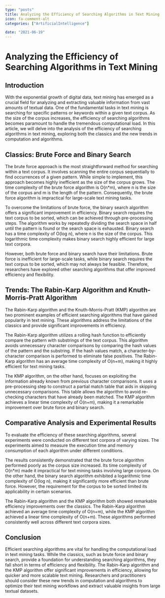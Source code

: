 ```yaml
---
type: "posts"
title: Analyzing the Efficiency of Searching Algorithms in Text Mining
icon: fa-comment-alt
categories: ["ArtificialIntelligence"]

date: "2021-06-19"
---
```




# Analyzing the Efficiency of Searching Algorithms in Text Mining

## Introduction

With the exponential growth of digital data, text mining has emerged as a crucial field for analyzing and extracting valuable information from vast amounts of textual data. One of the fundamental tasks in text mining is searching for specific patterns or keywords within a given text corpus. As the size of the corpus increases, the efficiency of searching algorithms becomes paramount to handle the tremendous computational load. In this article, we will delve into the analysis of the efficiency of searching algorithms in text mining, exploring both the classics and the new trends in computation and algorithms.

## Classics: Brute Force and Binary Search

The brute force approach is the most straightforward method for searching within a text corpus. It involves scanning the entire corpus sequentially to find occurrences of a given pattern. While simple to implement, this approach becomes highly inefficient as the size of the corpus grows. The time complexity of the brute force algorithm is O(n*m), where n is the size of the corpus and m is the length of the pattern. Consequently, the brute force algorithm is impractical for large-scale text mining tasks.

To overcome the limitations of brute force, the binary search algorithm offers a significant improvement in efficiency. Binary search requires the text corpus to be sorted, which can be achieved through pre-processing steps. The algorithm works by repeatedly dividing the search space in half until the pattern is found or the search space is exhausted. Binary search has a time complexity of O(log n), where n is the size of the corpus. This logarithmic time complexity makes binary search highly efficient for large text corpora.

However, both brute force and binary search have their limitations. Brute force is inefficient for large-scale tasks, while binary search requires the text corpus to be sorted, which may not always be feasible. Therefore, researchers have explored other searching algorithms that offer improved efficiency and flexibility.

## Trends: The Rabin-Karp Algorithm and Knuth-Morris-Pratt Algorithm

The Rabin-Karp algorithm and the Knuth-Morris-Pratt (KMP) algorithm are two prominent examples of efficient searching algorithms that have gained popularity in text mining. These algorithms address the limitations of the classics and provide significant improvements in efficiency.

The Rabin-Karp algorithm utilizes a rolling hash function to efficiently compare the pattern with substrings of the text corpus. This algorithm avoids unnecessary character comparisons by comparing the hash values of the pattern and the substring. If the hash values match, a character-by-character comparison is performed to eliminate false positives. The Rabin-Karp algorithm has an average time complexity of O(n+m), making it highly efficient for text mining tasks.

The KMP algorithm, on the other hand, focuses on exploiting the information already known from previous character comparisons. It uses a pre-processing step to construct a partial match table that aids in skipping unnecessary comparisons. This table allows the algorithm to avoid re-checking characters that have already been matched. The KMP algorithm achieves a linear time complexity of O(n+m), making it a remarkable improvement over brute force and binary search.

## Comparative Analysis and Experimental Results

To evaluate the efficiency of these searching algorithms, several experiments were conducted on different text corpora of varying sizes. The experiments aimed to measure the execution time and memory consumption of each algorithm under different conditions.

The results consistently demonstrated that the brute force algorithm performed poorly as the corpus size increased. Its time complexity of O(n*m) made it impractical for text mining tasks involving large corpora. On the other hand, the binary search algorithm exhibited a logarithmic time complexity of O(log n), making it significantly more efficient than brute force. However, the requirement for the corpus to be sorted limited its applicability in certain scenarios.

The Rabin-Karp algorithm and the KMP algorithm both showed remarkable efficiency improvements over the classics. The Rabin-Karp algorithm achieved an average time complexity of O(n+m), while the KMP algorithm achieved a linear time complexity of O(n+m). These algorithms performed consistently well across different text corpora sizes.

## Conclusion

Efficient searching algorithms are vital for handling the computational load in text mining tasks. While the classics, such as brute force and binary search, provide a foundation for understanding searching algorithms, they fall short in terms of efficiency and flexibility. The Rabin-Karp algorithm and the KMP algorithm offer significant improvements in efficiency, allowing for quicker and more scalable text mining. Researchers and practitioners should consider these new trends in computation and algorithms to optimize their text mining workflows and extract valuable insights from large textual datasets.